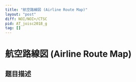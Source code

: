 ```yaml
---
title: "航空路線図 (Airline Route Map)"
layout: "post"
diff: NOI/NOI+/CTSC
pid: AT_joisc2018_g
tag: []
---
```


# 航空路線図 (Airline Route Map)

## 题目描述

[problemUrl]: https://atcoder.jp/contests/joisc2018/tasks/joisc2018_g



